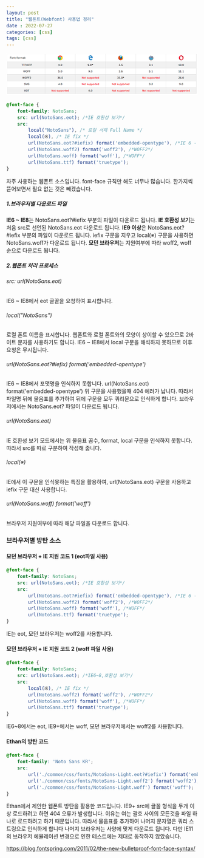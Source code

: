 ```yaml
---
layout: post
title: "웹폰트(Webfont) 사용법 정리"
date : 2022-07-27
categories: [css]
tags: [css]
---
```



![can](/images/post/webfont.png)

```css
@font-face {
	font-family: NotoSans;
	src: url(NotoSans.eot); /*IE 호환성 보기*/
	src:
		local("NotoSans"), /* 로컬 서체 Full Name */
		local(※), /* IE fix */
		url(NotoSans.eot?#iefix) format('embedded-opentype'), /*IE 6 - 8*/
		url(NotoSans.woff2) format('woff2'), /*WOFF2*/
		url(NotoSans.woff) format('woff'), /*WOFF*/
		url(NotoSans.ttf) format('truetype');				
}
```

자주 사용하는 웹폰트 소스입니다. 
font-face 규칙만 해도 너무나 많습니다.
한가지씩 뜯어보면서 필요 없는 것은 빼겠습니다.

##### 1.브라우저별 다운로드 파일

**IE6 ~ IE8**는 NotoSans.eot?#iefix 부분의 파일이 다운로드 됩니다. 
**IE 호환성 보기**는 처음 src로 선언된 NotoSans.eot 다운로드 됩니다. 
**IE9 이상**은 NotoSans.eot?#iefix 부분의 파일이 다운로드 됩니다. 
iefix 구문을 지우고 local(※) 구문을 사용하면 NotoSans.woff가 다운로드 됩니다. 
**모던 브라우저**는 지원여부에 따라 woff2, woff 순으로 다운로드 됩니다.

##### 2.웹폰트 처리 프로세스

###### src: url(NotoSans.eot)

IE6 ~ IE8에서 eot 글꼴을 요청하여 표시합니다.

###### local("NotoSans")

로컬 폰트 이름을 표시합니다.
웹폰트와 로컬 폰트와의 모양이 상이할 수 있으므로 2바이트 문자를 사용하기도 합니다.
IE6 ~ IE8에서 local 구문을 해석하지 못하므로 이후 요청은 무시됩니다.

###### url(NotoSans.eot?#iefix) format('embedded-opentype')

IE6 ~ IE8에서 포맷명을 인식하지 못합니다. 
url(NotoSans.eot) format('embedded-opentype') 
위 구문을 사용했을때 404 에러가 납니다. 
따라서 파일명 뒤에 물음표를 추가하여 뒤에 구문을 모두 쿼리문으로 인식하게 합니다. 
브라우저에서는 NotoSans.eot? 파일이 다운로드 됩니다.

###### url(NotoSans.eot)

IE 호환성 보기 모드에서는 위 물음표 꼼수, format, local 구문을 인식하지 못합니다. 
따라서 src를 따로 구분하여 작성해 줍니다.

###### local(※)

IE에서 이 구문을 인식못하는 특징을 활용하여, 
url(NotoSans.eot) 구문을 사용하고 iefix 구문 대신 사용합니다.

###### url(NotoSans.woff) format('woff')

브라우저 지원여부에 따라 해당 파일을 다운로드 합니다.

### 브라우저별 방탄 소스


#### 모던 브라우저 + IE 지원 코드 1 (eot파일 사용)

```css
@font-face {
	font-family: NotoSans;
	src: url(NotoSans.eot); /*IE 호환성 보기*/
	src:		
		url(NotoSans.eot?#iefix) format('embedded-opentype'), /*IE 6 - 8*/
		url(NotoSans.woff2) format('woff2'), /*WOFF2*/
		url(NotoSans.woff) format('woff'), /*WOFF*/
		url(NotoSans.ttf) format('truetype');				
}
```
IE는 eot, 모던 브라우저는 woff2를 사용합니다.


#### 모던 브라우저 + IE 지원 코드 2 (woff 파일 사용)

```css
@font-face {
	font-family: NotoSans;
	src: url(NotoSans.eot); /*IE6~8,호환성 보기*/
	src:		
		local(※), /* IE fix */
		url(NotoSans.woff2) format('woff2'), /*WOFF2*/
		url(NotoSans.woff) format('woff'), /*WOFF*/
		url(NotoSans.ttf) format('truetype');				
}
```
IE6~8에서는 eot, IE9+에서는 woff, 모던 브라우저에서는 woff2를 사용합니다.

#### Ethan의 방탄 코드

```css
@font-face {
	font-family: 'Noto Sans KR';
	src:
		url('./common/css/fonts/NotoSans-Light.eot?#iefix') format('embedded-opentype'),
		url('./common/css/fonts/NotoSans-Light.woff2') format('woff2'),
		url('./common/css/fonts/NotoSans-Light.woff') format('woff');
}
```

Ethan에서 제안한 웹폰트 방탄을 활용한 코드입니다.
IE9+ src에 글꼴 형식을 두개 이상 로드하려고 하면 404 오류가 발생합니다. 
이유는 여는 괄호 사이의 모든것을 파일 하나로 로드하려고 하기 때문입니다. 
따라서 물음표를 추가하여 나머지 문자열은 쿼리 스트링으로 인식하게 합니다 
나머지 브라우저는 사양에 맞게 다운로드 됩니다. 
다만 IE11의 브라우저 에뮬레이션 변경으로 인한 테스트에는 제대로 동작하지 않았습니다. 

<a href="https://blog.fontspring.com/2011/02/the-new-bulletproof-font-face-syntax/" target="_blank" rel="noopener">https://blog.fontspring.com/2011/02/the-new-bulletproof-font-face-syntax/</a>